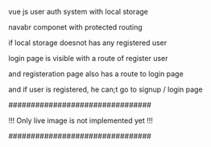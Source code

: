 vue js user auth system with local storage

navabr componet with protected routing

if local storage doesnot has any registered user 

login  page is visible with a route of register user

and registeration page also has a route to login page

and if user is registered, he can;t go to signup / login page

################################

!!! Only live image is not implemented yet !!!

################################